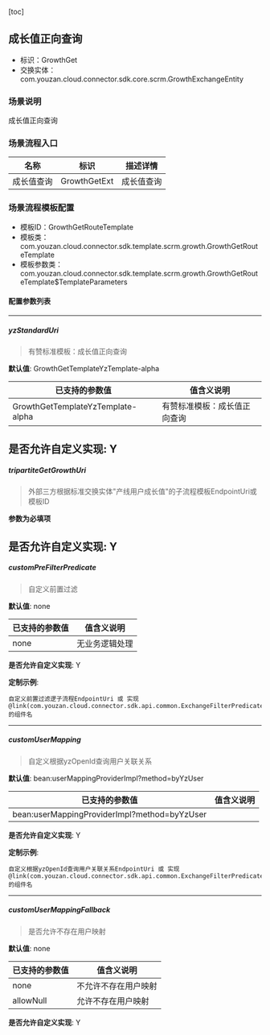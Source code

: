 [toc]

## 成长值正向查询
- 标识：GrowthGet
- 交换实体：com.youzan.cloud.connector.sdk.core.scrm.GrowthExchangeEntity
### 场景说明
成长值正向查询
### 场景流程入口

名称 | 标识 | 描述详情
---|---|---
成长值查询 | GrowthGetExt | 成长值查询

### 场景流程模板配置
- 模板ID：GrowthGetRouteTemplate
- 模板类：com.youzan.cloud.connector.sdk.template.scrm.growth.GrowthGetRouteTemplate
- 模板参数类：com.youzan.cloud.connector.sdk.template.scrm.growth.GrowthGetRouteTemplate$TemplateParameters

#### 配置参数列表

---
##### yzStandardUri
> 有赞标准模板：成长值正向查询

**默认值**: GrowthGetTemplateYzTemplate-alpha

已支持的参数值 | 值含义说明
---|---
GrowthGetTemplateYzTemplate-alpha | 有赞标准模板：成长值正向查询

**是否允许自定义实现**: Y
---
##### tripartiteGetGrowthUri
> 外部三方根据标准交换实体"产线用户成长值"的子流程模板EndpointUri或模板ID

**参数为必填项**


**是否允许自定义实现**: Y
---
##### customPreFilterPredicate
> 自定义前置过滤

**默认值**: none

已支持的参数值 | 值含义说明
---|---
none | 无业务逻辑处理

**是否允许自定义实现**: Y

**定制示例**:
```
自定义前置过滤逻子流程EndpointUri 或 实现@link(com.youzan.cloud.connector.sdk.api.common.ExchangeFilterPredicate)的组件名
```
---
##### customUserMapping
> 自定义根据yzOpenId查询用户关联关系

**默认值**: bean:userMappingProviderImpl?method=byYzUser

已支持的参数值 | 值含义说明
---|---
bean:userMappingProviderImpl?method=byYzUser | 

**是否允许自定义实现**: Y

**定制示例**:
```
自定义根据yzOpenId查询用户关联关系EndpointUri 或 实现@link(com.youzan.cloud.connector.sdk.api.common.ExchangeFilterPredicate)的组件名
```
---
##### customUserMappingFallback
> 是否允许不存在用户映射

**默认值**: none

已支持的参数值 | 值含义说明
---|---
none | 不允许不存在用户映射
allowNull | 允许不存在用户映射

**是否允许自定义实现**: Y

